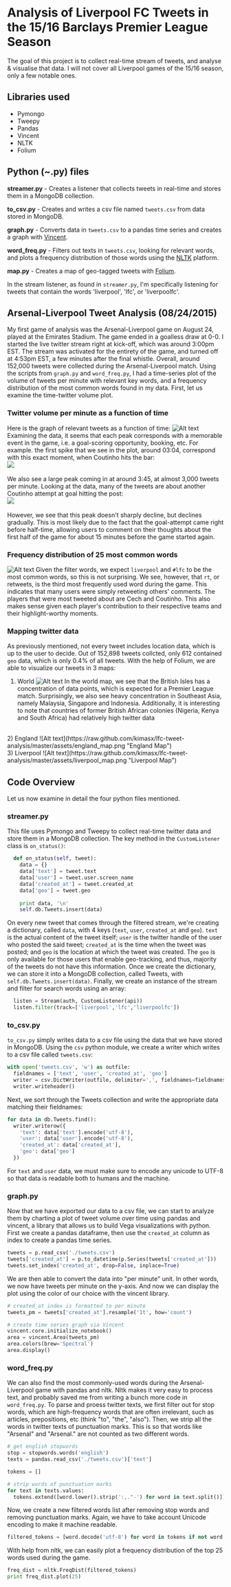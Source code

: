 # Analysis of Liverpool FC Tweets in the 15/16 Barclays Premier League Season
The goal of this project is to collect real-time stream of tweets, and analyse & visualise that data. I will not cover all Liverpool games of the 15/16 season, only a few notable ones.

## Libraries used
- Pymongo
- Tweepy
- Pandas
- Vincent
- NLTK
- Folium

## Python (~.py) files 
**streamer.py** - Creates a listener that collects tweets in real-time and stores them in a MongoDB collection.

**to_csv.py** - Creates and writes a csv file named `tweets.csv` from data stored in MongoDB.

**graph.py** - Converts data in `tweets.csv` to a pandas time series and creates a graph with [Vincent](http://vincent.readthedocs.org/en/latest/).

**word_freq.py** - Filters out texts in `tweets.csv`, looking for relevant words, and plots a frequency distribution of those words using the [NLTK](http://www.nltk.org/) platform.

**map.py** - Creates a map of geo-tagged tweets with [Folium](https://github.com/python-visualization/folium).

In the stream listener, as found in `streamer.py`, I'm specifically listening for tweets that contain the words 'liverpool', 'lfc', or 'liverpoolfc'.

## Arsenal-Liverpool Tweet Analysis (08/24/2015)
My first game of analysis was the Arsenal-Liverpool game on August 24, played at the Emirates Stadium. The game ended in a goalless draw at 0-0. I started the live twitter stream right at kick-off, which was around 3:00pm EST. The stream was activated for the entirety of the game, and turned off at 4:53pm EST, a few minutes after the final whistle. Overall, around 152,000 tweets were collected during the Arsenal-Liverpool match. Using the scripts from `graph.py` and `word_freq.py`, I had a time-series plot of the volume of tweets per minute with relevant key words, and a frequency distribution of the most common words found in my data. First, let us examine the time-twitter volume plot.

### Twitter volume per minute as a function of time
Here is the graph of relevant tweets as a function of time:
![Alt text](https://raw.github.com/kimasx/lfc-tweet-analysis/master/assets/time_series.png "Twitter Volume per Minute vs Time")
Examining the data, it seems that each peak corresponds with a memorable event in the game, i.e. a goal-scoring opportunity, booking, etc. For example. the first spike that we see in the plot, around 03:04, correspond with this exact moment, when Coutinho hits the bar:
<br>
<img src="/assets/coutinho.gif" style="display:block;">
<br>
We also see a large peak coming in at around 3:45, at almost 3,000 tweets per minute. Looking at the data, many of the tweets are about another Coutinho attempt at goal hitting the post:
<br>
<img src="/assets/bar.gif" style="display:block;">
<br>
However, we see that this peak doesn't sharply decline, but declines gradually. This is most likely due to the fact that the goal-attempt came right before half-time, allowing users to comment on their thoughts about the first half of the game for about 15 minutes before the game started again.

### Frequency distribution of 25 most common words
![Alt text](https://raw.github.com/kimasx/lfc-tweet-analysis/master/assets/word_freq.png "Word Counts")
Given the filter words, we expect `liverpool` and `#lfc` to be the most common words, so this is not surprising. We see, however, that `rt`, or retweets, is the third most frequently used word during the game. This indicates that many users were simply retweeting others' comments. The players that were most tweeted about are Cech and Coutinho. This also makes sense given each player's contribution to their respective teams and their highlight-worthy moments.

### Mapping twitter data
As previously mentioned, not every tweet includes location data, which is up to the user to decide. Out of 152,898 tweets collcted, only 612 contained `geo` data, which is only 0.4% of all tweets. With the help of Folium, we are able to visualize our tweets in 3 maps:<br>
1) World
![Alt text](https://raw.github.com/kimasx/lfc-tweet-analysis/master/assets/world_map.png "World Map")
In the world map, we see that the British Isles has a concentration of data points, which is expected for a Premier League match. Surprisingly, we also see heavy concentration in Southeast Asia, namely Malaysia, Singapore and Indonesia. Additionally, it is interesting to note that countries of former British African colonies (Nigeria, Kenya and South Africa) had relatively high twitter data 
<br>
2) England
![Alt text](https://raw.github.com/kimasx/lfc-tweet-analysis/master/assets/england_map.png "England Map")
<br>
3) Liverpool
![Alt text](https://raw.github.com/kimasx/lfc-tweet-analysis/master/assets/liverpool_map.png "Liverpool Map")


## Code Overview
Let us now examine in detail the four python files mentioned.
### streamer.py
This file uses Pymongo and Tweepy to collect real-time twitter data and store them in a MongoDB collection. The key method in the `CustomListener` class is `on_status()`:
```python
  def on_status(self, tweet):
    data = {}
    data['text'] = tweet.text
    data['user'] = tweet.user.screen_name
    data['created_at'] = tweet.created_at
    data['geo'] = tweet.geo
    
    print data, '\n'
    self.db.Tweets.insert(data)
```
On every new tweet that comes through the filtered stream, we're creating a dictionary, called `data`, with 4 keys (`text`, `user`, `created_at` and `geo`). `text` is the actual content of the tweet itself; `user` is the twitter handle of the user who posted the said tweet; `created_at` is the time when the tweet was posted; and `geo` is the location at which the tweet was created. The `geo` is only available for those users that enable geo-tracking, and thus, majority of the tweets do not have this information. Once we create the dictionary, we can store it into a MongoDB collection, called Tweets, with `self.db.Tweets.insert(data)`. Finally, we create an instance of the stream and filter for search words using an array:
```python
  listen = Stream(auth, CustomListener(api))
  listen.filter(track=['liverpool','lfc','liverpoolfc'])
```

### to_csv.py
`to_csv.py` simply writes data to a csv file using the data that we have stored in MongoDB. Using the `csv` python module, we create a writer which writes to a csv file called `tweets.csv`:
```python
with open('tweets.csv', 'w') as outfile:
  fieldnames = ['text', 'user', 'created_at', 'geo']
  writer = csv.DictWriter(outfile, delimiter=',', fieldnames=fieldnames)
  writer.writeheader()
```
Next, we sort through the Tweets collection and write the appropriate data matching their fieldnames:
```python
for data in db.Tweets.find():
  writer.writerow({ 
    'text': data['text'].encode('utf-8'), 
    'user': data['user'].encode('utf-8'), 
    'created_at': data['created_at'],
    'geo': data['geo']
  })
```
For `text` and `user` data, we must make sure to encode any unicode to UTF-8 so that data is readable both to humans and the machine.

### graph.py
Now that we have exported our data to a csv file, we can start to analyze them by charting a plot of tweet volume over time using pandas and vincent, a library that allows us to build Vega visualizations with python. First we create a pandas dataframe, then use the `created_at` column as index to create a pandas time series.
```python
tweets = p.read_csv('./tweets.csv')
tweets['created_at'] = p.to_datetime(p.Series(tweets['created_at']))
tweets.set_index('created_at', drop=False, inplace=True)
```
We are then able to convert the data into "per minute" unit. In other words, we now have tweets per minute on the y-axis. And now we can display the plot using the color of our choice with the vincent library.
```python
# created_at index is formatted to per minute
tweets_pm = tweets['created_at'].resample('1t', how='count')

# create time series graph via Vincent
vincent.core.initialize_notebook()
area = vincent.Area(tweets_pm)
area.colors(brew='Spectral')
area.display()
```

### word_freq.py
We can also find the most commonly-used words during the Arsenal-Liverpool game with pandas and nltk. Nltk makes it very easy to process text, and probably saved me from writing a bunch more code in `word_freq.py`. To parse and proess twitter texts, we first filter out for stop words, which are high-frequency words that are often irrelevant, such as articles, prepositions, etc (think "to", "the", "also"). Then, we strip all the words in twitter texts of punctuation marks. This is so that words like "Arsenal" and "Arsenal." are not counted as two different words.
```python
# get english stopwords
stop = stopwords.words('english')
texts = pandas.read_csv('./tweets.csv')['text']

tokens = []

# strip words of punctuation marks
for text in texts.values:
  tokens.extend([word.lower().strip(':,."-') for word in text.split()])
```
Now, we create a new filtered words list after removing stop words and removing punctuation marks. Again, we have to take account Unicode encoding to make it machine readable.
```python
filtered_tokens = [word.decode('utf-8') for word in tokens if not word.decode('utf-8') in stop]
```
With help from nltk, we can easily plot a frequency distribution of the top 25 words used during the game.
```python
freq_dist = nltk.FreqDist(filtered_tokens)
print freq_dist.plot(25)
```
